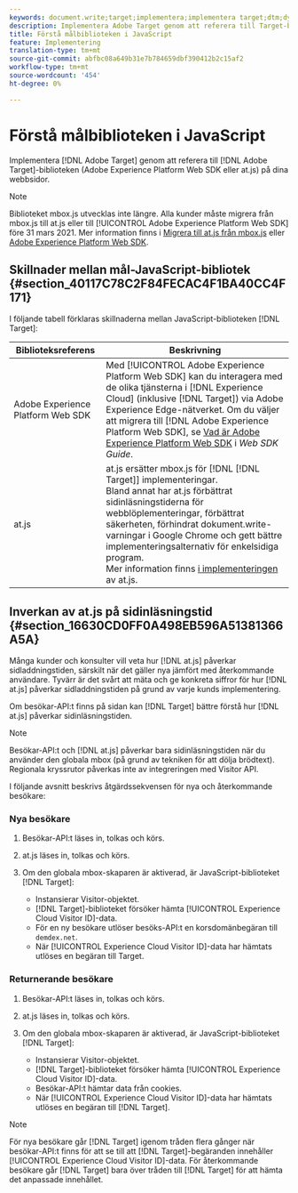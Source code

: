 ```yaml
---
keywords: document.write;target;implementera;implementera target;dtm;dynamisk tagghantering;at.js;mbox.js;target.js;mbox;adobe experience platform web skd;aep web sdk;web sdk
description: Implementera Adobe Target genom att referera till Target-biblioteken (at.js eller mbox.js) på dina webbsidor.
title: Förstå målbiblioteken i JavaScript
feature: Implementering
translation-type: tm+mt
source-git-commit: abfbc08a649b31e7b784659dbf390412b2c15af2
workflow-type: tm+mt
source-wordcount: '454'
ht-degree: 0%

---
```



# Förstå målbiblioteken i JavaScript

Implementera [!DNL Adobe Target] genom att referera till [!DNL Adobe Target]-biblioteken (Adobe Experience Platform Web SDK eller at.js) på dina webbsidor.

>[!NOTE]
>
>Biblioteket mbox.js utvecklas inte längre. Alla kunder måste migrera från mbox.js till at.js eller till [!UICONTROL Adobe Experience Platform Web SDK] före 31 mars 2021. Mer information finns i [Migrera till at.js från mbox.js](/help/c-implementing-target/c-implementing-target-for-client-side-web/t-mbox-download/c-target-atjs-implementation/target-migrate-atjs.md#task_DE55DCE9AC2F49728395665DE1B1E6EA) eller [Adobe Experience Platform Web SDK](/help/c-implementing-target/c-implementing-target-for-client-side-web/aep-web-sdk.md).

## Skillnader mellan mål-JavaScript-bibliotek {#section_40117C78C2F84FECAC4F1BA40CC4F171}

I följande tabell förklaras skillnaderna mellan JavaScript-biblioteken [!DNL Target]:

| Biblioteksreferens | Beskrivning |
|--- |--- |
| Adobe Experience Platform Web SDK | Med [!UICONTROL Adobe Experience Platform Web SDK] kan du interagera med de olika tjänsterna i [!DNL Experience Cloud] (inklusive [!DNL Target]) via Adobe Experience Edge-nätverket. Om du väljer att migrera till [!DNL Adobe Experience Platform Web SDK], se [Vad är Adobe Experience Platform Web SDK](/help/c-implementing-target/c-implementing-target-for-client-side-web/aep-web-sdk.md) i *Web SDK Guide*. |
| at.js | at.js ersätter mbox.js för [!DNL [!DNL Target]] implementeringar.<br>Bland annat har at.js förbättrat sidinläsningstiderna för webblöplementeringar, förbättrat säkerheten, förhindrat dokument.write-varningar i Google Chrome och gett bättre implementeringsalternativ för enkelsidiga program.<br>Mer information finns  [i implementeringen](/help/c-implementing-target/c-implementing-target-for-client-side-web/t-mbox-download/c-target-atjs-implementation/target-atjs-implementation.md) av at.js. |

## Inverkan av at.js på sidinläsningstid {#section_16630CD0FF0A498EB596A51381366A5A}

Många kunder och konsulter vill veta hur [!DNL at.js] påverkar sidladdningstiden, särskilt när det gäller nya jämfört med återkommande användare. Tyvärr är det svårt att mäta och ge konkreta siffror för hur [!DNL at.js] påverkar sidladdningstiden på grund av varje kunds implementering.

Om besökar-API:t finns på sidan kan [!DNL Target] bättre förstå hur [!DNL at.js] påverkar sidinläsningstiden.

>[!NOTE]
>
>Besökar-API:t och [!DNL at.js] påverkar bara sidinläsningstiden när du använder den globala mbox (på grund av tekniken för att dölja brödtext). Regionala kryssrutor påverkas inte av integreringen med Visitor API.

I följande avsnitt beskrivs åtgärdssekvensen för nya och återkommande besökare:

### Nya besökare

1. Besökar-API:t läses in, tolkas och körs.
1. at.js läses in, tolkas och körs.
1. Om den globala mbox-skaparen är aktiverad, är JavaScript-biblioteket [!DNL Target]:

   * Instansierar Visitor-objektet.
   * [!DNL Target]-biblioteket försöker hämta [!UICONTROL Experience Cloud Visitor ID]-data.
   * För en ny besökare utlöser besöks-API:t en korsdomänbegäran till `demdex.net`.
   * När [!UICONTROL Experience Cloud Visitor ID]-data har hämtats utlöses en begäran till Target.

### Returnerande besökare

1. Besökar-API:t läses in, tolkas och körs.
1. at.js läses in, tolkas och körs.
1. Om den globala mbox-skaparen är aktiverad, är JavaScript-biblioteket [!DNL Target]:

   * Instansierar Visitor-objektet.
   * [!DNL Target]-biblioteket försöker hämta [!UICONTROL Experience Cloud Visitor ID]-data.
   * Besökar-API:t hämtar data från cookies.
   * När [!UICONTROL Experience Cloud Visitor ID]-data har hämtats utlöses en begäran till [!DNL Target].

>[!NOTE]
>
>För nya besökare går [!DNL Target] igenom tråden flera gånger när besökar-API:t finns för att se till att [!DNL Target]-begäranden innehåller [!UICONTROL Experience Cloud Visitor ID]-data. För återkommande besökare går [!DNL Target] bara över tråden till [!DNL Target] för att hämta det anpassade innehållet.
